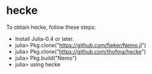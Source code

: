 # hecke

To obtain hecke, follow these steps:
- Install Julia-0.4 or later.
- julia> Pkg.clone("https://github.com/fieker/Nemo.jl")
- julia> Pkg.clone("https://github.com/thofma/hecke")
- julia> Pkg.build("Nemo")
- julia> using hecke
